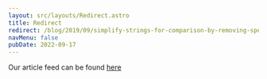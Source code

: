 ```yaml
---
layout: src/layouts/Redirect.astro
title: Redirect
redirect: /blog/2019/09/simplify-strings-for-comparison-by-removing-special-characters-and-diacritic-marks/
navMenu: false
pubDate: 2022-09-17
---
```

<div>
Our article feed can be found <a href="/blog/2019/09/simplify-strings-for-comparison-by-removing-special-characters-and-diacritic-marks/">here</a>
</div>
